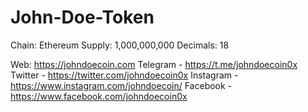 # John-Doe-Token

Chain: Ethereum
Supply: 1,000,000,000
Decimals: 18

Web: https://johndoecoin.com
Telegram -  https://t.me/johndoecoin0x
Twitter - https://twitter.com/johndoecoin0x
Instagram - https://www.instagram.com/johndoecoin/
Facebook - https://www.facebook.com/johndoecoin0x
